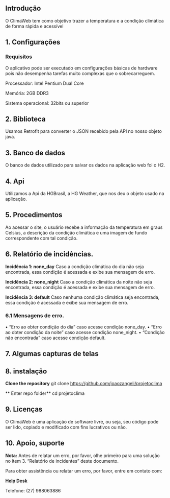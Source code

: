 ## Introdução

O ClimaWeb tem como objetivo trazer a temperatura e a condição climática de forma rápida e acessível

## 1. Configurações

### Requisitos

O aplicativo pode ser executado em configurações básicas de hardware pois não desempenha tarefas muito complexas que o sobrecarreguem.

Processador: Intel Pentium Dual Core

Memória: 2GB DDR3

Sistema operacional: 32bits ou superior

## 2. Biblioteca
Usamos Retrofit para converter o JSON recebido pela API no nosso objeto java.

## 3. Banco de dados
O banco de dados utilizado para salvar os dados na aplicação web foi o H2.

## 4. Api
Utilizamos a Api da HGBrasil, a HG Weather, que nos deu o objeto usado na aplicação.

## 5. Procedimentos

Ao acessar o site, o usuário recebe a informação da temperatura em graus Celsius, a descrição da condição climática e uma imagem de fundo correspondente com tal condição.

## 6. Relatório de incidências.

**Incidência 1: none_day**
Caso a condição climática do dia não seja encontrada, essa condição é acessada e exibe sua mensagem de erro.

**Incidência 2: none_night**
Caso a condição climática da noite não seja encontrada, essa condição é acessada e exibe sua mensagem de erro.

**Incidência 3: default**
Caso nenhuma condição climática seja encontrada, essa condição é acessada e exibe sua mensagem de erro.
### 6.1 Mensagens de erro.
•	“Erro ao obter condição do dia” caso acesse condição none_day.
•	“Erro ao obter condição da noite” caso acesse condição none_night.
•	“Condição não encontrada” caso acesse condição default.


## 7. Algumas capturas de telas







## 8. instalação

**Clone the repository**
git clone https://github.com/joaozangeli/projetoclima

** Enter repo folder**
cd projetoclima

## 9. Licenças
O ClimaWeb é uma aplicação de software livre, ou seja, seu código pode ser lido, copiado e modificado com fins lucrativos ou não.

## 10. Apoio, suporte
**Nota:** Antes de relatar um erro, por favor, olhe primeiro para uma solução no item 3. “Relatório de incidentes” deste documento.

Para obter assistência ou relatar um erro, por favor, entre em contato com:

**Help Desk**

Telefone: (27) 988063886